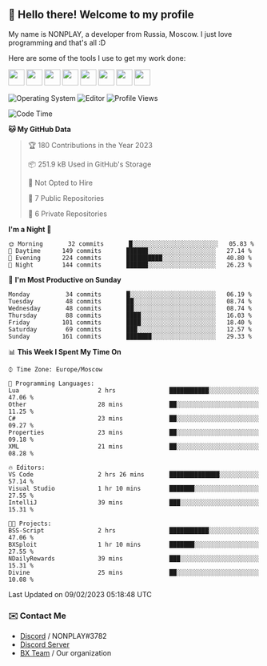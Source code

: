 ## :wave: Hello there! Welcome to my profile

My name is NONPLAY, a developer from Russia, Moscow. I just love programming and that's all :D

Here are some of the tools I use to get my work done:

<kbd><img height="32" src="https://img.icons8.com/color/2x/visual-studio-code-2019.png"></kbd>
<kbd><img height="32" src="https://img.icons8.com/color/2x/linux.png"></kbd>
<kbd><img height="32" src="https://img.icons8.com/fluent/2x/console.png"></kbd>
<kbd><img height="32" src="https://img.icons8.com/color/2x/open-source.png"></kbd>
<kbd><img height="32" src="https://img.icons8.com/color/2x/git.png"></kbd>
<kbd><img height="32" src="https://img.icons8.com/color/2x/nginx.png"></kbd>
<a href="?#gh-light-mode-only"><kbd><img height="32" src="https://img.icons8.com/metro/2x/mysql.png"></kbd></a>
<a href="?#gh-dark-mode-only"><kbd><img height="32" src="https://img.icons8.com/FFFFFF/metro/2x/mysql.png"></kbd></a>

![Operating System](https://img.shields.io/badge/OS-Windows%2010%20Pro-informational?style=for-the-badge&logo=Windows&logoColor=white&color=007ec6)
![Editor](https://img.shields.io/badge/Editor-VS%20Code-informational?style=for-the-badge&logo=Visual%20Studio%20Code&logoColor=white&color=007ec6)
![Profile Views](https://komarev.com/ghpvc/?username=NONPLAYT&color=blue&style=for-the-badge)

<!--START_SECTION:waka-->
![Code Time](http://img.shields.io/badge/Code%20Time-67%20hrs%208%20mins-blue)

**🐱 My GitHub Data** 

> 🏆 180 Contributions in the Year 2023
 > 
> 📦 251.9 kB Used in GitHub's Storage 
 > 
> 🚫 Not Opted to Hire
 > 
> 📜 7 Public Repositories 
 > 
> 🔑 6 Private Repositories  
 > 
**I'm a Night 🦉** 

```text
🌞 Morning       32 commits       █░░░░░░░░░░░░░░░░░░░░░░░░   05.83 % 
🌆 Daytime      149 commits       ██████░░░░░░░░░░░░░░░░░░░   27.14 % 
🌃 Evening      224 commits       ██████████░░░░░░░░░░░░░░░   40.80 % 
🌙 Night        144 commits       ██████░░░░░░░░░░░░░░░░░░░   26.23 % 

```
📅 **I'm Most Productive on Sunday** 

```text
Monday          34 commits       █░░░░░░░░░░░░░░░░░░░░░░░░   06.19 % 
Tuesday         48 commits       ██░░░░░░░░░░░░░░░░░░░░░░░   08.74 % 
Wednesday       48 commits       ██░░░░░░░░░░░░░░░░░░░░░░░   08.74 % 
Thursday        88 commits       ████░░░░░░░░░░░░░░░░░░░░░   16.03 % 
Friday         101 commits       ████░░░░░░░░░░░░░░░░░░░░░   18.40 % 
Saturday        69 commits       ███░░░░░░░░░░░░░░░░░░░░░░   12.57 % 
Sunday         161 commits       ███████░░░░░░░░░░░░░░░░░░   29.33 % 

```


📊 **This Week I Spent My Time On** 

```text
⌚︎ Time Zone: Europe/Moscow

💬 Programming Languages: 
Lua                      2 hrs               ███████████░░░░░░░░░░░░░░   47.06 % 
Other                    28 mins             ██░░░░░░░░░░░░░░░░░░░░░░░   11.25 % 
C#                       23 mins             ██░░░░░░░░░░░░░░░░░░░░░░░   09.27 % 
Properties               23 mins             ██░░░░░░░░░░░░░░░░░░░░░░░   09.18 % 
XML                      21 mins             ██░░░░░░░░░░░░░░░░░░░░░░░   08.28 % 

🔥 Editors: 
VS Code                  2 hrs 26 mins       ██████████████░░░░░░░░░░░   57.14 % 
Visual Studio            1 hr 10 mins        ███████░░░░░░░░░░░░░░░░░░   27.55 % 
IntelliJ                 39 mins             ███░░░░░░░░░░░░░░░░░░░░░░   15.31 % 

🐱‍💻 Projects: 
BSS-Script               2 hrs               ███████████░░░░░░░░░░░░░░   47.06 % 
BXSploit                 1 hr 10 mins        ███████░░░░░░░░░░░░░░░░░░   27.55 % 
NDailyRewards            39 mins             ███░░░░░░░░░░░░░░░░░░░░░░   15.31 % 
Divine                   25 mins             ██░░░░░░░░░░░░░░░░░░░░░░░   10.08 % 

```


 Last Updated on 09/02/2023 05:18:48 UTC
<!--END_SECTION:waka-->

### ✉️ Contact Me

- [Discord](https://discord.com/users/597087584090587177) / NONPLAY#3782
- [Discord Server](https://discord.gg/p7cxhw7E2M)
- [BX Team](https://github.com/BX-Team) / Our organization
